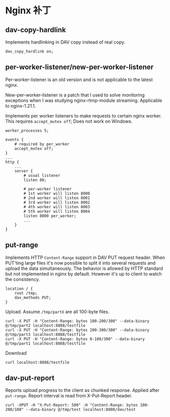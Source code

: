 # Nginx 补丁

## dav-copy-hardlink

Implements hardlinking in DAV copy instead of real copy.

    dav_copy_hardlink on;

## per-worker-listener/new-per-worker-listener
Per-worker-listener is an old version and is not applicable to the latest nginx.

New-per-worker-listener is a patch that I used to solve monitoring exceptions when I was studying nginx-rtmp-module streaming. Applicable to nginx-1.21.1.

Implements per worker listeners to make requests to
certain nginx worker. This requires `accept_mutex off`;
Does not work on Windows.

    worker_processes 5;

    events {
        # required by per_worker
        accept_mutex off;
    }
    ...
    http {
        ...
        server {
            # usual listener
            listen 80;

            # per-worker listener
            # 1st worker will listen 8000
            # 2nd worker will listen 8001
            # 3rd worker will listen 8002
            # 4th worker will listen 8003
            # 5th worker will listen 8004
            listen 8000 per_worker;
            ...
        }
    }

## put-range

Implements HTTP `Content-Range` support in DAV PUT request header. When PUT'ting
large files it's now possible to split it into several requests and upload
the data simultaneously. The behavior is allowed by HTTP standard but not implemented
in nginx by default. However it's up to client to watch the consistency.

    location / {
        root /tmp;
        dav_methods PUT;
    }

Upload. Assume `/tmp/partX` are all 100-byte files.

    curl -X PUT -H "Content-Range: bytes 100-200/300" --data-binary @/tmp/part2 localhost:8088/testfile 
    curl -X PUT -H "Content-Range: bytes 200-300/300" --data-binary @/tmp/part3 localhost:8088/testfile 
    curl -X PUT -H "Content-Range: bytes 0-100/300" --data-binary @/tmp/part1 localhost:8088/testfile 

Download

    curl localhost:8088/testfile

## dav-put-report

Reports upload progress to the client as chunked response. Applied after `put-range`.
Report interval is read from X-Put-Report header.

    curl -XPUT -H "X-Put-Report: 500" -H "Content-Range: bytes 100-200/100" --data-binary @/tmp/test localhost:8000/dav/test
